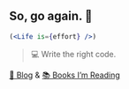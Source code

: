 ## So, go again. 🏃

```jsx
(<Life is={effort} />)
```

> 💻 Write the right code.

[📝 Blog](https://sogoagain.github.io/) & [📚 Books I’m Reading](https://github.com/sogoagain/bookshelf)
